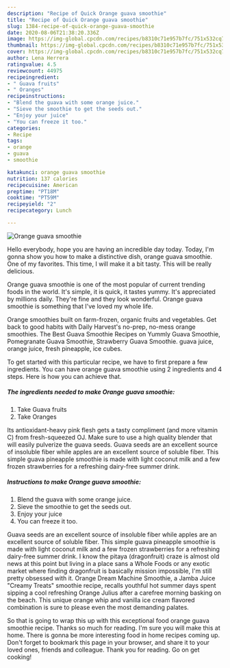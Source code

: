 ```yaml
---
description: "Recipe of Quick Orange guava smoothie"
title: "Recipe of Quick Orange guava smoothie"
slug: 1384-recipe-of-quick-orange-guava-smoothie
date: 2020-08-06T21:38:20.336Z
image: https://img-global.cpcdn.com/recipes/b8310c71e957b7fc/751x532cq70/orange-guava-smoothie-recipe-main-photo.jpg
thumbnail: https://img-global.cpcdn.com/recipes/b8310c71e957b7fc/751x532cq70/orange-guava-smoothie-recipe-main-photo.jpg
cover: https://img-global.cpcdn.com/recipes/b8310c71e957b7fc/751x532cq70/orange-guava-smoothie-recipe-main-photo.jpg
author: Lena Herrera
ratingvalue: 4.5
reviewcount: 44975
recipeingredient:
- " Guava fruits"
- " Oranges"
recipeinstructions:
- "Blend the guava with some orange juice."
- "Sieve the smoothie to get the seeds out."
- "Enjoy your juice"
- "You can freeze it too."
categories:
- Recipe
tags:
- orange
- guava
- smoothie

katakunci: orange guava smoothie 
nutrition: 137 calories
recipecuisine: American
preptime: "PT18M"
cooktime: "PT59M"
recipeyield: "2"
recipecategory: Lunch

---
```



![Orange guava smoothie](https://img-global.cpcdn.com/recipes/b8310c71e957b7fc/751x532cq70/orange-guava-smoothie-recipe-main-photo.jpg)

Hello everybody, hope you are having an incredible day today. Today, I'm gonna show you how to make a distinctive dish, orange guava smoothie. One of my favorites. This time, I will make it a bit tasty. This will be really delicious.

Orange guava smoothie is one of the most popular of current trending foods in the world. It's simple, it is quick, it tastes yummy. It's appreciated by millions daily. They're fine and they look wonderful. Orange guava smoothie is something that I've loved my whole life.

Orange smoothies built on farm-frozen, organic fruits and vegetables. Get back to good habits with Daily Harvest&#39;s no-prep, no-mess orange smoothies. The Best Guava Smoothie Recipes on Yummly Guava Smoothie, Pomegranate Guava Smoothie, Strawberry Guava Smoothie. guava juice, orange juice, fresh pineapple, ice cubes.


To get started with this particular recipe, we have to first prepare a few ingredients. You can have orange guava smoothie using 2 ingredients and 4 steps. Here is how you can achieve that.

<!--inarticleads1-->

##### The ingredients needed to make Orange guava smoothie:

1. Take  Guava fruits
1. Take  Oranges


Its antioxidant-heavy pink flesh gets a tasty compliment (and more vitamin C) from fresh-squeezed OJ. Make sure to use a high quality blender that will easily pulverize the guava seeds. Guava seeds are an excellent source of insoluble fiber while apples are an excellent source of soluble fiber. This simple guava pineapple smoothie is made with light coconut milk and a few frozen strawberries for a refreshing dairy-free summer drink. 

<!--inarticleads2-->

##### Instructions to make Orange guava smoothie:

1. Blend the guava with some orange juice.
1. Sieve the smoothie to get the seeds out.
1. Enjoy your juice
1. You can freeze it too.


Guava seeds are an excellent source of insoluble fiber while apples are an excellent source of soluble fiber. This simple guava pineapple smoothie is made with light coconut milk and a few frozen strawberries for a refreshing dairy-free summer drink. I know the pitaya (dragonfruit) craze is almost old news at this point but living in a place sans a Whole Foods or any exotic market where finding dragonfruit is basically mission impossible, I&#39;m still pretty obsessed with it. Orange Dream Machine Smoothie, a Jamba Juice &#34;Creamy Treats&#34; smoothie recipe, recalls youthful hot summer days spent sipping a cool refreshing Orange Julius after a carefree morning basking on the beach. This unique orange whip and vanilla ice cream flavored combination is sure to please even the most demanding palates. 

So that is going to wrap this up with this exceptional food orange guava smoothie recipe. Thanks so much for reading. I'm sure you will make this at home. There is gonna be more interesting food in home recipes coming up. Don't forget to bookmark this page in your browser, and share it to your loved ones, friends and colleague. Thank you for reading. Go on get cooking!
